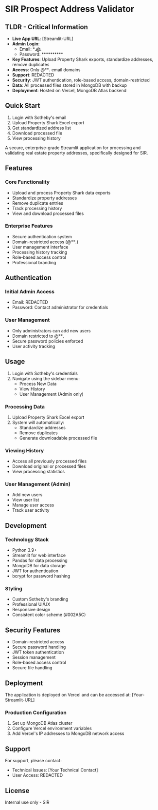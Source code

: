 # SIR Prospect Address Validator

## TLDR - Critical Information
- **Live App URL**: [Streamlit-URL]
- **Admin Login**: 
  - Email: ****.*****@********.******
  - Password: **********
- **Key Features**: Upload Property Shark exports, standardize addresses, remove duplicates
- **Access**: Only @********.****** email domains
- **Support**: REDACTED
- **Security**: JWT authentication, role-based access, domain-restricted
- **Data**: All processed files stored in MongoDB with backup
- **Deployment**: Hosted on Vercel, MongoDB Atlas backend

## Quick Start
1. Login with Sotheby's email
2. Upload Property Shark Excel export
3. Get standardized address list
4. Download processed file
5. View processing history

A secure, enterprise-grade Streamlit application for processing and validating real estate property addresses, specifically designed for SIR.

## Features

### Core Functionality
- Upload and process Property Shark data exports
- Standardize property addresses
- Remove duplicate entries
- Track processing history
- View and download processed files

### Enterprise Features
- Secure authentication system
- Domain-restricted access (@********.******)
- User management interface
- Processing history tracking
- Role-based access control
- Professional branding


## Authentication

### Initial Admin Access
- Email: REDACTED
- Password: Contact administrator for credentials

### User Management
- Only administrators can add new users
- Domain restricted to @********.******
- Secure password policies enforced
- User activity tracking

## Usage

1. Login with Sotheby's credentials
2. Navigate using the sidebar menu:
   - Process New Data
   - View History
   - User Management (Admin only)

### Processing Data
1. Upload Property Shark Excel export
2. System will automatically:
   - Standardize addresses
   - Remove duplicates
   - Generate downloadable processed file

### Viewing History
- Access all previously processed files
- Download original or processed files
- View processing statistics

### User Management (Admin)
- Add new users
- View user list
- Manage user access
- Track user activity

## Development

### Technology Stack
- Python 3.9+
- Streamlit for web interface
- Pandas for data processing
- MongoDB for data storage
- JWT for authentication
- bcrypt for password hashing

### Styling
- Custom Sotheby's branding
- Professional UI/UX
- Responsive design
- Consistent color scheme (#002A5C)

## Security Features
- Domain-restricted access
- Secure password handling
- JWT token authentication
- Session management
- Role-based access control
- Secure file handling

## Deployment

The application is deployed on Vercel and can be accessed at:
[Your-Streamlit-URL]

### Production Configuration
1. Set up MongoDB Atlas cluster
2. Configure Vercel environment variables
3. Add Vercel's IP addresses to MongoDB network access

## Support

For support, please contact:
- Technical Issues: [Your Technical Contact]
- User Access: REDACTED

## License

Internal use only - SIR
